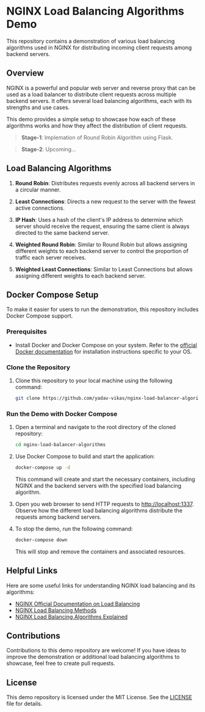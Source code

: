 # NGINX Load Balancing Algorithms Demo

This repository contains a demonstration of various load balancing algorithms used in NGINX for distributing incoming client requests among backend servers.

## Overview

NGINX is a powerful and popular web server and reverse proxy that can be used as a load balancer to distribute client requests across multiple backend servers. It offers several load balancing algorithms, each with its strengths and use cases.

This demo provides a simple setup to showcase how each of these algorithms works and how they affect the distribution of client requests.

> **Stage-1**: Implemation of Round Robin Algorithm using Flask.

> **Stage-2**: Upcoming...

## Load Balancing Algorithms

1. **Round Robin**: Distributes requests evenly across all backend servers in a circular manner.

2. **Least Connections**: Directs a new request to the server with the fewest active connections.

3. **IP Hash**: Uses a hash of the client's IP address to determine which server should receive the request, ensuring the same client is always directed to the same backend server.

4. **Weighted Round Robin**: Similar to Round Robin but allows assigning different weights to each backend server to control the proportion of traffic each server receives.

5. **Weighted Least Connections**: Similar to Least Connections but allows assigning different weights to each backend server.

## Docker Compose Setup

To make it easier for users to run the demonstration, this repository includes Docker Compose support.

### Prerequisites

- Install Docker and Docker Compose on your system. Refer to the [official Docker documentation](https://docs.docker.com/get-docker/) for installation instructions specific to your OS.

### Clone the Repository

1. Clone this repository to your local machine using the following command:

   ```bash
   git clone https://github.com/yadav-vikas/nginx-load-balancer-algorithms.git
   ```
### Run the Demo with Docker Compose

1. Open a terminal and navigate to the root directory of the cloned repository:

   ```bash
   cd nginx-load-balancer-algorithms
   ```
2. Use Docker Compose to build and start the application:

   ```bash
   docker-compose up -d
   ```

   This command will create and start the necessary containers, including NGINX and the backend servers with the specified load balancing algorithm.

3. Open you web browser to send HTTP requests to [http://localhost:1337](http://localhost:1337). Observe how the different load balancing algorithms distribute the requests among backend servers.

4. To stop the demo, run the following command:

   ```bash
   docker-compose down
   ```

   This will stop and remove the containers and associated resources.

## Helpful Links

Here are some useful links for understanding NGINX load balancing and its algorithms:

- [NGINX Official Documentation on Load Balancing](https://docs.nginx.com/nginx/admin-guide/load-balancer/)
- [NGINX Load Balancing Methods](https://docs.nginx.com/nginx/admin-guide/load-balancer/http-load-balancer/)
- [NGINX Load Balancing Algorithms Explained](https://www.digitalocean.com/community/tutorials/understanding-nginx-http-proxying-load-balancing-buffering-and-caching)

## Contributions

Contributions to this demo repository are welcome! If you have ideas to improve the demonstration or additional load balancing algorithms to showcase, feel free to create pull requests.

## License

This demo repository is licensed under the MIT License. See the [LICENSE](LICENSE) file for details.
